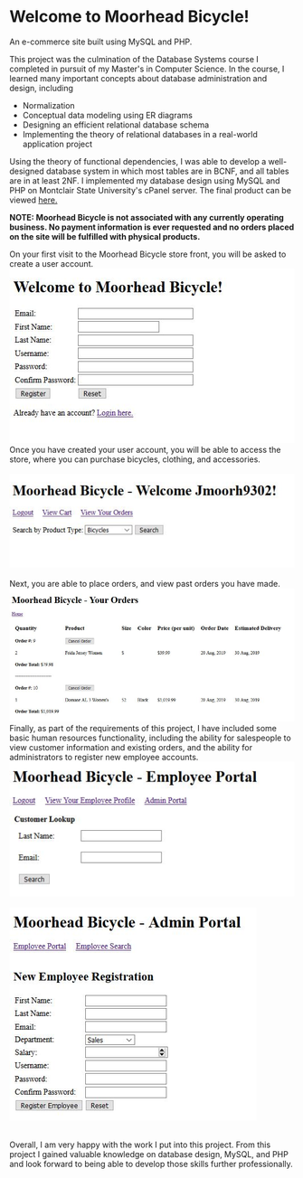 # Welcome to Moorhead Bicycle!
An e-commerce site built using MySQL and PHP.  

This project was the culmination of the Database Systems course I completed in pursuit of my Master's in Computer Science. In the course, I learned many important concepts about database administration and design, including

* Normalization
* Conceptual data modeling using ER diagrams
* Designing an efficient relational database schema
* Implementing the theory of relational databases in a real-world application project

Using the theory of functional dependencies, I was able to develop a well-designed database system in which most tables are in BCNF, and all tables are in at least 2NF. I implemented my database design using MySQL and PHP on Montclair State University's cPanel server. The final product can be viewed [here.](http://cyan.csam.montclair.edu/~moorhjef)  
  
**NOTE: Moorhead Bicycle is not associated with any currently operating business. No payment information is ever requested and no orders placed on the site will be fulfilled with physical products.**  
  
On your first visit to the Moorhead Bicycle store front, you will be asked to create a user account.  
![Moorhead Bicycle registration page](https://github.com/Jeff-Moorhead/Moorhead_Bicycle/blob/master/screencaps/registration.JPG)  
Once you have created your user account, you will be able to access the store, where you can purchase bicycles, clothing, and accessories.</br>  
![main page](https://github.com/Jeff-Moorhead/Moorhead_Bicycle/blob/master/screencaps/main.JPG)</br></br>
Next, you are able to place orders, and view past orders you have made.
![orders](https://github.com/Jeff-Moorhead/Moorhead_Bicycle/blob/master/screencaps/orders.JPG)</br>
Finally, as part of the requirements of this project, I have included some basic human resources functionality, including the ability for salespeople to view customer information and existing orders, and the ability for administrators to register new employee accounts. </br> 
![employee portal](https://github.com/Jeff-Moorhead/Moorhead_Bicycle/blob/master/screencaps/employeeportal.JPG)</br></br>
![employee registration](https://github.com/Jeff-Moorhead/Moorhead_Bicycle/blob/master/screencaps/employeeregistration.JPG)</br></br>  
  
Overall, I am very happy with the work I put into this project. From this project I gained valuable knowledge on database design, MySQL, and PHP and look forward to being able to develop those skills further professionally.
